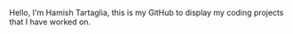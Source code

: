 Hello, I'm Hamish Tartaglia, this is my GitHub to display my coding projects that I have worked on.
